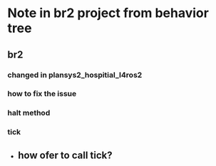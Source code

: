# Note in br2 project from behavior tree
## br2
### changed in plansys2_hospitial_l4ros2
### how to fix the issue
### halt method
### tick
- how ofer to call tick?
  - 
